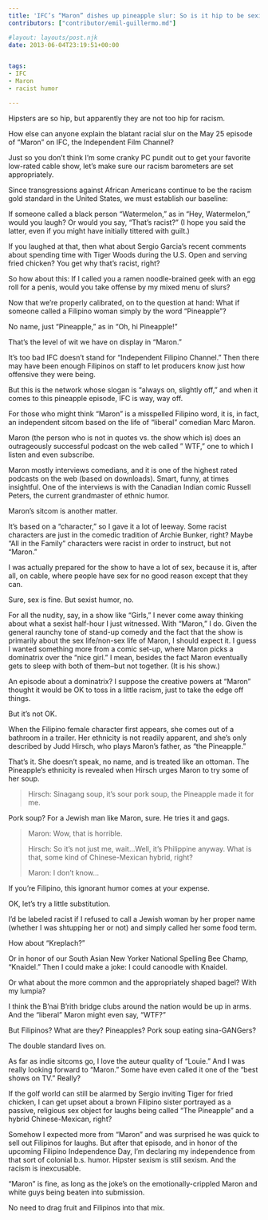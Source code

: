 ```yaml
---
title: 'IFC’s “Maron” dishes up pineapple slur: So is it hip to be sexist and racist?'
contributors: ["contributor/emil-guillermo.md"]

#layout: layouts/post.njk
date: 2013-06-04T23:19:51+00:00


tags:
- IFC
- Maron
- racist humor

---
```


Hipsters are so hip, but apparently they are not too hip for racism.

How else can anyone explain the blatant racial slur on the May 25 episode of
“Maron” on IFC, the Independent Film Channel?

Just so you don’t think I’m some cranky PC pundit out to get your favorite
low-rated cable show, let’s make sure our racism barometers are set
appropriately.

Since transgressions against African Americans continue to be the racism gold
standard in the United States, we must establish our baseline:

If someone called a black person “Watermelon,” as in “Hey, Watermelon,” would
you laugh?  Or would you say, “That’s racist?” (I hope you said the latter, even
if you might have initially tittered with guilt.)

If you laughed at that, then what about Sergio Garcia’s recent comments about
spending time with Tiger Woods during the U.S. Open and serving fried chicken?
You get why that’s racist, right?

So how about this: If I called you a ramen noodle-brained geek with an egg roll
for a penis, would you take offense by my mixed menu of slurs?

Now that we’re properly calibrated, on to the question at hand: What if someone
called a Filipino woman simply by the word “Pineapple”?

No name, just “Pineapple,” as in “Oh, hi Pineapple!”

That’s the level of wit we have on display in “Maron.”

It’s too bad IFC doesn’t stand for “Independent Filipino Channel.” Then there
may have been enough Filipinos on staff to let producers know just how offensive
they were being.

But this is the network whose slogan is “always on, slightly off,” and when it
comes to this pineapple episode, IFC is way, way off.

For those who might think “Maron” is a misspelled Filipino word, it is, in fact,
an independent sitcom based on the life of “liberal” comedian Marc Maron.

Maron (the person who is not in quotes vs. the show which is) does an
outrageously successful podcast on the web called ” WTF,” one to which I listen
and even subscribe.

Maron mostly interviews comedians, and it is one of the highest rated podcasts
on the web (based on downloads). Smart, funny, at times insightful. One of the
interviews is with the Canadian Indian comic Russell Peters, the current
grandmaster of ethnic humor.

Maron’s sitcom is another matter.

It’s based on a “character,” so I gave it a lot of leeway. Some racist
characters are just in the comedic tradition of Archie Bunker, right? Maybe “All
in the Family” characters were racist in order to instruct, but not “Maron.”

I was actually prepared for the show to have a lot of sex, because it is, after
all, on cable, where people have sex for no good reason except that they can.

Sure, sex is fine. But sexist humor, no.

For all the nudity, say, in a show like “Girls,” I never come away thinking
about what a sexist half-hour I just witnessed. With “Maron,” I do. Given the
general raunchy tone of stand-up comedy and the fact that the show is primarily
about the sex life/non-sex life of Maron, I should expect it. I guess I wanted
something more from a comic set-up, where Maron picks a dominatrix over the
“nice girl.” I mean, besides the fact Maron eventually gets to sleep with both
of them–but not together. (It is his show.)

An episode about a dominatrix? I suppose the creative powers at “Maron” thought
it would be OK to toss in a little racism, just to take the edge off things.

But it’s not OK.

When the Filipino female character first appears, she comes out of a bathroom in
a trailer. Her ethnicity is not readily apparent, and she’s only described by
Judd Hirsch, who plays Maron’s father, as “the Pineapple.”

That’s it. She doesn’t speak, no name, and is treated like an ottoman. The
Pineapple’s ethnicity is revealed when Hirsch urges Maron to try some of her
soup.

> Hirsch: Sinagang soup, it’s sour pork soup, the Pineapple made it for me.

Pork soup? For a Jewish man like Maron, sure. He tries it and gags.

> Maron: Wow, that is horrible.
>
> Hirsch: So it’s not just me, wait…Well, it’s Philippine anyway. What is
> that, some kind of Chinese-Mexican hybrid, right?
>
> Maron: I don’t know…

If you’re Filipino, this ignorant humor comes at your expense.

OK, let’s try a little substitution.

I’d be labeled racist if I refused to call a Jewish woman by her proper name
(whether I was shtupping her or not) and simply called her some food term.

How about “Kreplach?”

Or in honor of our South Asian New Yorker National Spelling Bee Champ,
“Knaidel.” Then I could make a joke: I could canoodle with Knaidel.

Or what about the more common and the appropriately shaped bagel? With my
lumpia?

I think the B’nai B’rith bridge clubs around the nation would be up in arms. And
the “liberal” Maron might even say, “WTF?”

But Filipinos? What are they? Pineapples? Pork soup eating sina-GANGers?

The double standard lives on.

As far as indie sitcoms go, I love the auteur quality of “Louie.” And I was
really looking forward to “Maron.” Some have even called it one of the “best
shows on TV.” Really?

If the golf world can still be alarmed by Sergio inviting Tiger for fried
chicken, I can get upset about a brown Filipino sister portrayed as a passive,
religious sex object for laughs being called “The Pineapple” and a hybrid
Chinese-Mexican, right?

Somehow I expected more from “Maron” and was surprised he was quick to sell out
Filipinos for laughs. But after that episode, and in honor of the upcoming
Filipino Independence Day, I’m declaring my independence from that sort of
colonial b.s. humor. Hipster sexism is still sexism. And the racism is
inexcusable.

“Maron” is fine, as long as the joke’s on the emotionally-crippled Maron and
white guys being beaten into submission.

No need to drag fruit and Filipinos into that mix.
